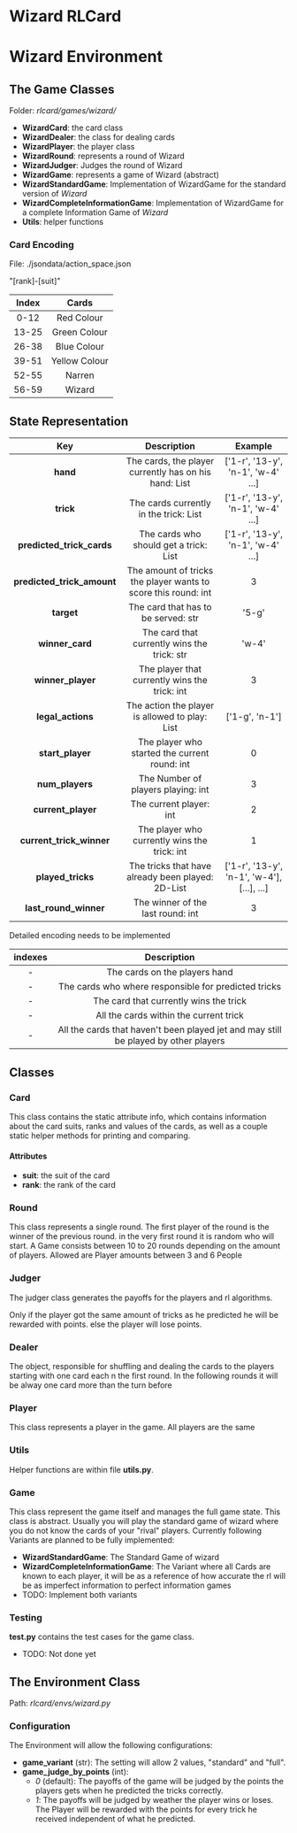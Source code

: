 # Wizard RLCard

# Wizard Environment

## The Game Classes

Folder: *rlcard/games/wizard/*

* **WizardCard**: the card class
* **WizardDealer**: the class for dealing cards
* **WizardPlayer**: the player class
* **WizardRound**: represents a round of Wizard
* **WizardJudger**: Judges the round of Wizard
* **WizardGame**: represents a game of Wizard (abstract)
* **WizardStandardGame**: Implementation of WizardGame for the standard version of *Wizard*
* **WizardCompleteInformationGame**: Implementation of WizardGame for a complete Information Game of *Wizard*
* **Utils**: helper functions

### Card Encoding

File: ./jsondata/action_space.json

"\[rank\]-\[suit\]"

| Index |     Cards     |
|:-----:|:-------------:|
| 0-12  |  Red Colour   |
| 13-25 | Green Colour  |
| 26-38 |  Blue Colour  |
| 39-51 | Yellow Colour |
| 52-55 |    Narren     |
| 56-59 |    Wizard     |

## State Representation

|            Key             |                          Description                           |                  Example                   |
|:--------------------------:|:--------------------------------------------------------------:|:------------------------------------------:|
|          **hand**          |     The cards, the player currently has on his hand: List      |     ['1-r', '13-y', 'n-1', 'w-4' ...]      |
|         **trick**          |             The cards currently in the trick: List             |     ['1-r', '13-y', 'n-1', 'w-4' ...]      |
| **predicted_trick_cards**  |             The cards who should get a trick: List             |     ['1-r', '13-y', 'n-1', 'w-4' ...]      |
| **predicted_trick_amount** | The amount of tricks the player wants to score this round: int |                     3                      |
|         **target**         |              The card that has to be served: str               |                   '5-g'                    |
|      **winner_card**       |          The card that currently wins the trick: str           |                   'w-4'                    |
|     **winner_player**      |         The player that currently wins the trick: int          |                     3                      |
|     **legal_actions**      |         The action the player is allowed to play: List         |               ['1-g', 'n-1']               |
|      **start_player**      |         The player who started the current round: int          |                     0                      |
|      **num_players**       |               The Number of players playing: int               |                     3                      |
|     **current_player**     |                    The current player: int                     |                     2                      |
|  **current_trick_winner**  |          The player who currently wins the trick: int          |                     1                      |
|     **played_tricks**      |       The tricks that have already been played: 2D-List        | ['1-r', '13-y', 'n-1', 'w-4'], [...], ...] |
|   **last_round_winner**    |               The winner of the last round: int                |                     3                      |

Detailed encoding needs to be implemented

| indexes |                                     Description                                     |
|:-------:|:-----------------------------------------------------------------------------------:|
|    -    |                            The cards on the players hand                            |
|    -    |                The cards who where responsible for predicted tricks                 |
|    -    |                       The card that currently wins the trick                        |
|    -    |                       All the cards within the current trick                        |
|    -    | All the cards that haven't been played jet and may still be played by other players |


## Classes

### Card

This class contains the static attribute info, which contains information about the card suits, ranks and values of the cards, as well as a couple static helper methods for printing and comparing.

#### Attributes

* **suit**: the suit of the card
* **rank**: the rank of the card

### Round 

This class represents a single round. The first player of the round is the winner of the previous round. in the very first round it is random who will start. A Game consists between 10 to 20 rounds depending on the amount of players. Allowed are Player amounts between 3 and 6 People

### Judger

The judger class generates the payoffs for the players and rl algorithms.

Only if the player got the same amount of tricks as he predicted he will be rewarded with points. else the player will lose points.

### Dealer

The object, responsible for shuffling and dealing the cards to the players starting with one card each n the first round. In the following rounds it will be alway one card more than the turn before

### Player

This class represents a player in the game. All players are the same

### Utils

Helper functions are within file **utils.py**.

### Game

This class represent the game itself and manages the full game state. This class is abstract. Usually you will play the standard game of wizard where you do not know the cards of your "rival" players.
Currently following Variants are planned to be fully implemented:

* **WizardStandardGame**: The Standard Game of wizard
* **WizardCompleteInformationGame**: The Variant where all Cards are known to each player, it will be as a reference of how accurate the rl will be as imperfect information to perfect information games
* TODO: Implement both variants

### Testing

**test.py** contains the test cases for the game class.
* TODO: Not done yet

## The Environment Class

Path: *rlcard/envs/wizard.py*

### Configuration

The Environment will allow the following configurations:
* **game_variant** (str): The setting will allow 2 values, "standard" and "full".
* **game_judge_by_points** (int): 
  * *0* (default): The payoffs of the game will be judged by the points the players gets when he predicted the tricks correctly. 
  * *1*: The payoffs will be judged by weather the player wins or loses. The Player will be rewarded with the points for every trick he received independent of what he predicted.

